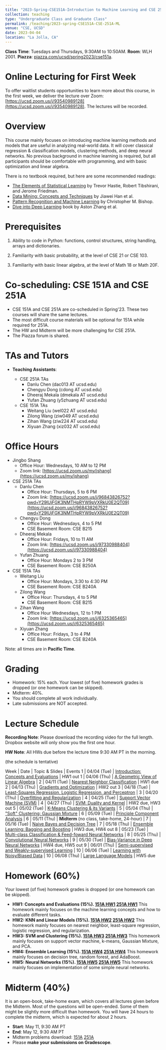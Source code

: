 ```yaml
---
title: "2023-Spring-CSE151A-Introduction to Machine Learning and CSE 251A-ML: Learning Algorithms"
collection: teaching
type: "Undergraduate Class and Graduate Class"
permalink: /teaching/2023-spring-CSE151A-CSE-251A-ML
venue: "CSE, UCSD"
date: 2023-04-04
location: "La Jolla, CA"
---
```


**Class Time**: Tuesdays and Thursdays, 9:30AM to 10:50AM.  **Room**: WLH 2001.  **Piazza**: [piazza.com/ucsd/spring2023/cse151a](https://piazza.com/ucsd/spring2023/cse151a).


Online Lecturing for First Week
======

To offer waitlist students opportunities to learn more about this course, in the first week, we deliver the lecture over Zoom: [https://ucsd.zoom.us/j/93540989128](https://ucsd.zoom.us/j/93540989128). The lectures will be recorded. 


Overview
======

This course mainly focuses on introducing machine learning methods and models that are useful in analyzing real-world data. It will cover classical regression & classification models, clustering methods, and deep neural networks. No previous background in machine learning is required, but all participants should be comfortable with programming, and with basic optimization and linear algebra. 

There is no textbook required, but here are some recommended readings:
- [The Elements of Statistical Learning](https://web.stanford.edu/~hastie/ElemStatLearn/printings/ESLII_print12.pdf) by Trevor Hastie, ‎Robert Tibshirani, and Jerome Friedman.
- [Data Mining: Concepts and Techniques](https://books.google.com/books/about/Data_Mining_Concepts_and_Techniques.html?id=pQws07tdpjoC&source=kp_book_description) by Jiawei Han et al.
- [Pattern Recognition and Machine Learning](https://books.google.com/books/about/Pattern_Recognition_and_Machine_Learning.html?id=HL4HrgEACAAJ&source=kp_book_description) by Christopher M. Bishop.
- [Dive into Deep Learning](https://d2l.ai/) book by Aston Zhang et al.

Prerequisites
======

1. Ability to code in Python: functions, control structures, string handling, arrays and dictionaries.

2. Familiarity with basic probability, at the level of CSE 21 or CSE 103.

3. Familiarity with basic linear algebra, at the level of Math 18 or Math 20F.


Co-scheduling: CSE 151A and CSE 251A
======

- CSE 151A and CSE 251A are co-scheduled in Spring'23. These two courses will share the same lectures.
- The most difficult course materials will be optional for 151A while required for 251A.
- The HW and Midterm will be more challenging for CSE 251A. 
- The Piazza forum is shared.

TAs and Tutors
======

- **Teaching Assistants**:

    - CSE 251A TAs
        - Danlu Chen (dac013 AT ucsd.edu)
        - Chengyu Dong (cdong AT ucsd.edu)
        - Dheeraj Mekala (dmekala AT ucsd.edu)
        - Yufan Zhuang (y5zhuang AT ucsd.edu)  
    - CSE 151A TAs
        - Weitang Liu (wel022 AT ucsd.edu)
        - Zilong Wang (ziw049 AT ucsd.edu)
        - Zihan Wang (ziw224 AT ucsd.edu)
        - Xiyuan Zhang (xiz032 AT ucsd.edu)


Office Hours
======

- Jingbo Shang
    - Office Hour: Wednesdays, 10 AM to 12 PM
    - Zoom link: [https://ucsd.zoom.us/my/jshang](https://ucsd.zoom.us/my/jshang)
- CSE 251A TAs
    - Danlu Chen
        - Office Hour: Thursdays, 5 to 6 PM
        - Zoom link: [https://ucsd.zoom.us/j/96843826752?pwd=Y29lUjFGK3NMTHpRYW9pVXRkU0E2QT09](https://ucsd.zoom.us/j/96843826752?pwd=Y29lUjFGK3NMTHpRYW9pVXRkU0E2QT09)
    - Chengyu Dong
        - Office Hour: Wednesdays, 4 to 5 PM
        - CSE Basement Room: CSE B215
    - Dheeraj Mekala
        - Office Hour: Fridays, 10 to 11 AM
        - Zoom link: [https://ucsd.zoom.us/j/97330988404](https://ucsd.zoom.us/j/97330988404)
    - Yufan Zhuang
        - Office Hour: Mondays 2 to 3 PM
        - CSE Basement Room: CSE B250A
- CSE 151A TAs
    - Weitang Liu
        - Office Hour: Mondays, 3:30 to 4:30 PM
        - CSE Basement Room: CSE B240A
    - Zilong Wang
        - Office Hour: Thursdays, 4 to 5 PM
        - CSE Basement Room: CSE B215
    - Zihan Wang
        - Office Hour Wednesdays, 12 to 1 PM
        - Zoom link: [https://ucsd.zoom.us/j/6325365465](https://ucsd.zoom.us/j/6325365465)
    - Xiyuan Zhang
        - Office Hour: Fridays, 3 to 4 PM
        - CSE Basement Room: CSE B240A

Note: all times are in **Pacific Time**.

Grading
======

- Homework: 15% each. Your lowest (of five) homework grades is dropped (or one homework can be skipped).
- Midterm: 40%.
- You should complete all work individually.
- Late submissions are NOT accepted.

Lecture Schedule
======

**Recording Note**: Please download the recording video for the full length. Dropbox website will only show you the first one hour.

**HW Note**: All HWs due before the lecture time 9:30 AM PT in the morning. 

(the schedule is tentative)

Week | Date        | Topic & Slides                                                  | Events
1    | 04/04 (Tue) | [Introduction: Concepts and Evaluations](https://www.dropbox.com/sh/nszfnsi4jendkch/AADGxuRRC_vSkp7bXCKQRE7Da?dl=0) | HW1 out
1    | 04/06 (Thu) | [A Geometric View of Linear Algebra](https://www.dropbox.com/sh/6c1jjhqodhutwh1/AACaSynpzebBAoEXklnm8sLaa?dl=0) |
2    | 04/11 (Tue) | [Nearest Neighbor Classification](https://www.dropbox.com/sh/b3l27vrcjil73od/AABJYSVxVS0E4d-9yD8DLI3Oa?dl=0) | HW1 due
2    | 04/13 (Thu) | [Gradients and Optimization](https://www.dropbox.com/sh/rn6wojuojglhno3/AABcSfMBsUO_PowHRi-PUgJKa?dl=0) | HW2 out
3    | 04/18 (Tue) | [Least-Squares Regression, Logistic Regression, and Perceptron](https://www.dropbox.com/sh/c40zr5jq788960g/AABRU3hm1aZVGpvcNEaGhwOFa?dl=0) |
3    | 04/20 (Thu) | [Overfitting and Regularization](https://www.dropbox.com/sh/ijv4vszp2xklwdk/AACYayVDlRpX6yi9iPEnPE8Ha?dl=0) | 
4    | 04/25 (Tue) | [Support Vector Machine (SVM)](https://www.dropbox.com/sh/6twjn6mpa1jvdab/AAAUdDTzVi2Sl0SdmSMP83N7a?dl=0) | 
4    | 04/27 (Thu) | [SVM: Duality and Kernel](https://www.dropbox.com/sh/5tuqxb3277h0cjr/AAC9-z5ZUFdNfuoouMOyGuvRa?dl=0) | HW2 due, HW3 out
5    | 05/02 (Tue) | [K-Means Clustering & its Variants](https://www.dropbox.com/sh/dz9ewcybutkbiff/AADZlcjmqpyX22Y6kft2rG6Sa?dl=0) |
5    | 05/04 (Thu) | ["Soft" Clustering: Gaussian Mixture](https://www.dropbox.com/sh/x6kjv78uznkfatb/AAB1e0zxBTlBbsJTXVpisqSoa?dl=0) |
6    | 05/09 (Tue) | [Principle Component Analysis](https://www.dropbox.com/sh/nh85lpbyxt70vxi/AAA-dQiVgDJGPD5rQB6Itgapa?dl=0) |
6    | 05/11 (Thu) | **Midterm** (no class, take-home, 24-hour) |
7    | 05/16 (Tue) | [Naive Bayes and Decision Tree](https://www.dropbox.com/sh/efql24zb2lfedio/AABTaiOAGZSI7k114HvjV8Aka?dl=0) | 
7    | 05/18 (Thu) | [Ensemble Learning: Bagging and Boosting](https://www.dropbox.com/sh/2kchm703d49gppi/AADwqudun7WSSaX38iiz4KmBa?dl=0) | HW3 due, HW4 out
8    | 05/23 (Tue) | [Multi-class Classification & Feed-foward Neural Networks](https://www.dropbox.com/sh/c8wpqehugc0ersx/AACKwu8Ev05yeqa8R9-xW-6Ma?dl=0) |
8    | 05/25 (Thu) | [Convolutional Neural Networks](https://www.dropbox.com/sh/p0taui8r9jn8uvm/AACHybg_G6InNZWUcIKZGp9Pa?dl=0) |
9    | 05/30 (Tue) | [Bias-Variance in Deep Neural Networks](https://www.dropbox.com/sh/pl1mi26a06q9ns3/AAC5Mftg4DWcNGVI3zdQKQora?dl=0)  | HW4 due, HW5 out
9    | 06/01 (Thu) | [Semi-supervised and Weakly-supervised Learning](https://www.dropbox.com/sh/ns0pkelu1eztq9o/AAD4HyJjZp1-Wnu3i7TW0rvPa?dl=0) | 
10   | 06/06 (Tue) | [Learning with Noisy/Biased Data](https://www.dropbox.com/sh/z1x46zuabiow4az/AABrx9zZWmWpABSgMZpdQYFXa?dl=0) |
10   | 06/08 (Thu) | [Large Language Models](https://www.dropbox.com/sh/l0s7ea24nutd5lf/AACOP8SAHXOTq91GcIkqQmUia?dl=0) | HW5 due


Homework (60%)
======

Your lowest (of five) homework grades is dropped (or one homework can be skipped).

- **HW1: Concepts and Evaluations (15%). [151A HW1](https://www.dropbox.com/s/jp00907jek6ihvb/CSE%20151A%20HW1.zip?dl=0) [251A HW1](https://www.dropbox.com/s/agr7wklrwogdyb5/CSE%20251A%20HW1.zip?dl=0)** This homework mainly focuses on the machine learning concepts and how to evaluate different tasks.
- **HW2: KNN and Linear Models (15%). [151A HW2](https://www.dropbox.com/s/iobynioeu6098e5/CSE-151A-HW2.zip?dl=0) [251A HW2](https://www.dropbox.com/s/fenuf0qxoa3bjf9/CSE-251A-HW2_Apr14.zip?dl=0)** This homework mainly focuses on nearest neighbor, least-square regression, logistic regression, and regularization.
- **HW3: SVM and Clustering (15%). [151A HW3](https://www.dropbox.com/s/uaiwd75vworpe76/CSE-151A-HW3.zip?dl=0) [251A HW3](https://www.dropbox.com/s/fb4hxn456lh77mk/CSE251%20HW3%20SP23.zip?dl=0)** This homework mainly focuses on support vector machine, k-means, Gaussian Mixture, and PCA.
- **HW4: Ensemble Learning (15%). [151A HW4](https://www.dropbox.com/s/2x8notimnv78yfk/CSE151A-SP23-HW4.zip?dl=0) [251A HW4](https://www.dropbox.com/s/b9svm6hy0jjnnai/CSE-251A-HW4.zip?dl=0)** This homework mainly focuses on decision tree, random forest, and AdaBoost.
- **HW5: Neural Networks (15%). [151A HW5](https://www.dropbox.com/s/g6nw9755peofs70/CSE%20151A-HW5.zip?dl=0) [251A HW5](https://www.dropbox.com/s/zawqpq09wrfhm73/CSE%20251A-HW5.zip?dl=0)** This homework mainly focuses on implementation of some simple neural networks.

Midterm (40%)
======

It is an open-book, take-home exam, which covers all lectures given before the Midterm. Most of the questions will be open-ended. Some of them might be slightly more difficult than homework. You will have 24 hours to complete the midterm, which is expected for about 2 hours.

- **Start**: May 11, 9:30 AM PT
- **End**: May 12, 9:30 AM PT
- Midterm problems download: [151A](https://www.dropbox.com/s/nuqwoznbaygqwnc/CSE151A_23SP_Midterm-final2.0.pdf?dl=0) [251A](https://www.dropbox.com/s/hkwduotr53ib32g/CSE251A_23SP_Midterm__2_0_.pdf?dl=0)
- Please **make your submissions on Gradescope**.
